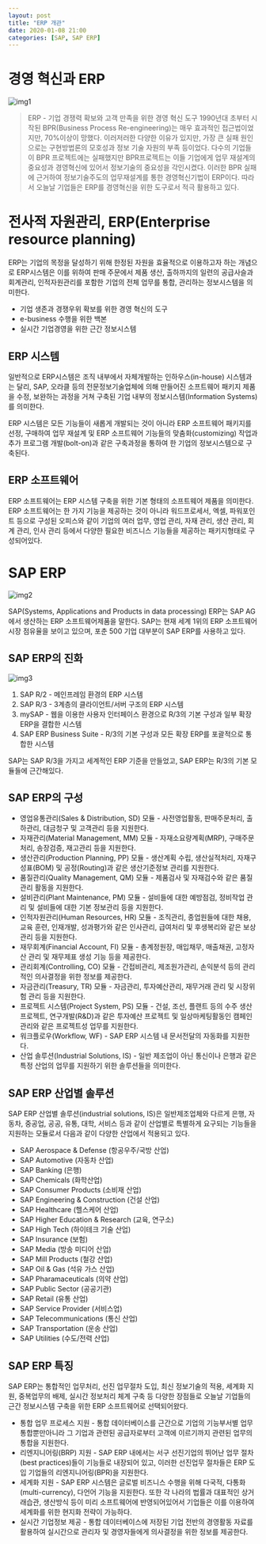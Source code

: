 ```yaml
---
layout: post
title: "ERP 개관"
date: 2020-01-08 21:00
categories: [SAP, SAP ERP]
---
```


# 경영 혁신과 ERP
![img1](https://img1.daumcdn.net/thumb/R1280x0/?scode=mtistory2&fname=https%3A%2F%2Fk.kakaocdn.net%2Fdn%2FobIQi%2FbtqBc41vNR4%2FPK7aG80HVLxUVaDk2aRWS1%2Fimg.png)
> ERP - 기업 경쟁력 확보와 고객 만족을 위한 경영 혁신 도구
1990년대 초부터 시작된 BPR(Business Process Re-engineering)는 매우 효과적인 접근법이었지만, 70%이상이 망했다. 이러저러한 다양한 이유가 있지만, 가장 큰 실패 원인으로는 구현방법론의 모호성과 정보 기술 자원의 부족 등이었다.
다수의 기업들이 BPR 프로젝트에는 실패했지만 BPR프로젝트는 이들 기업에게 업무 재설계의 중요성과 경영혁신에 있어서 정보기술의 중요성을 각인시켰다. 이러한 BPR 실패에 근거하여 정보기술주도의 업무재설계를 통한 경영혁신기법이 ERP이다. 따라서 오늘날 기업들은 ERP를 경영혁신을 위한 도구로서 적극 활용하고 있다.


# 전사적 자원관리, ERP(Enterprise resource planning)
ERP는 기업의 목정을 달성하기 위해 한정된 자원을 효율적으로 이용하고자 하는 개념으로 ERP시스템은 이를 위하여 판매 주문에서 제품 생산, 출하까지의 일련의 공급사슬과 회계관리, 인적자원관리를 포함한 기업의 전체 업무를 통합, 관리하는 정보시스템을 의미한다.

- 기업 생존과 경쟁우위 확보를 위한 경영 혁신의 도구
- e-business 수행을 위한 백본
- 실시간 기업경영을 위한 근간 정보시스템

## ERP 시스템
일반적으로 ERP시스템은 조직 내부에서 자체개발하는 인하우스(in-house) 시스템과는 달리, SAP, 오라클 등의 전문정보기술업체에 의해 만들어진 소프트웨어 패키지 제품을 수정, 보완하는 과정을 거쳐 구축된 기업 내부의 정보시스템(Information Systems)를 의미한다.

ERP 시스템은 모든 기능들이 새롭게 개발되는 것이 아니라 ERP 소프트웨어 패키지를 선정, 구매하여 업무 재설계 및 ERP 소프트웨어 기능들의 맞춤화(customizing) 작업과 추가 프로그램 개발(bolt-on)과 같은 구축과정을 통하여 한 기업의 정보시스템으로 구축된다.

## ERP 소프트웨어
ERP 소프트웨어는 ERP 시스템 구축을 위한 기본 형태의 소프트웨어 제품을 의미한다. ERP 소프트웨어는 한 가지 기능을 제공하는 것이 아니라 워드프로세서, 엑셀, 파워포인트 등으로 구성된 오피스와 같이 기업의 여러 업무, 영업 관리, 자재 관리, 생산 관리, 회계 관리, 인사 관리 등에서 다양한 필요한 비즈니스 기능들을 제공하는 패키지형태로 구성되어있다.


# SAP ERP
![img2](https://img1.daumcdn.net/thumb/R1280x0/?scode=mtistory2&fname=https%3A%2F%2Fk.kakaocdn.net%2Fdn%2Fb5QQXS%2FbtqBgeBrFGE%2FAp7c1TQc67QnNKVWkd3jD0%2Fimg.png)

SAP(Systems, Applications and Products in data processing) ERP는 SAP AG에서 생산하는 ERP 소프트웨어제품을 말한다. SAP는 현재 세계 1위의 ERP 소프트웨어 시장 점유율을 보이고 있으며, 포춘 500 기업 대부분이 SAP ERP를 사용하고 있다.


## SAP ERP의 진화
![img3](https://img1.daumcdn.net/thumb/R1280x0/?scode=mtistory2&fname=https%3A%2F%2Fk.kakaocdn.net%2Fdn%2FcsFXqI%2FbtqBf2utwSk%2FAMP0fjmJk18i7zBwZgKDCk%2Fimg.png)
1. SAP R/2 - 메인프레임 환경의 ERP 시스템
2. SAP R/3 - 3계층의 클라이언트/서버 구조의 ERP 시스템
3. mySAP - 웹을 이용한 사용자 인터페이스 환경으로 R/3의 기본 구성과 일부 확장 ERP을 결합한 시스템
4. SAP ERP Business Suite - R/3의 기본 구성과 모든 확장 ERP를 포괄적으로 통합한 시스템

SAP는 SAP R/3을 가지고 세계적인 ERP 기준을 만들었고, SAP ERP는 R/3의 기본 모듈들에 근간해있다.

## SAP ERP의 구성

- 영업유통관리(Sales & Distribution, SD) 모듈 - 사전영업활동, 판매주문처리, 출하관리, 대금청구 및 고객관리 등을 지원한다.
- 자재관리(Material Management, MM) 모듈 - 자재소요량계획(MRP), 구매주문처리, 송장검증, 재고관리 등을 지원한다.
- 생산관리(Production Planning, PP) 모듈 - 생산계획 수립, 생산실적처리, 자재구성표(BOM) 및 공정(Routing)과 같은 생산기준정보 관리를 지원한다.
- 품질관리(Quality Management, QM) 모듈 - 제품검사 및 자재검수와 같은 품질관리 활동을 지원한다.
- 설비관리(Plant Maintenance, PM) 모듈 - 설비들에 대한 예방점검, 정비작업 관리 및 설비들에 대한 기본 정보관리 등을 지원한다.
- 인적자원관리(Human Resources, HR) 모듈 - 조직관리, 종업원들에 대한 채용, 교육 훈련, 인재개발, 성과평가와 같은 인사관리, 급여처리 및 후생복리와 같은 보상관리 등을 지원한다.
- 재무회계(Financial Account, FI) 모듈 - 총계정원장, 매입채무, 매출채권, 고정자산 관리 및 재무제표 생성 기능 등을 제공한다.
- 관리회계(Controlling, CO) 모듈 - 간접비관리, 제조원가관리, 손익분석 등의 관리적인 의사결정을 위한 정보를 제공한다.
- 자금관리(Treasury, TR) 모듈 - 자금관리, 투자예산관리, 재무거래 관리 및 시장위험 관리 등을 지원한다.
- 프로젝트 시스템(Project System, PS) 모듈 - 건설, 조선, 플랜트 등의 수주 생산 프로젝트, 연구개발(R&D)과 같은 투자예산 프로젝트 및 일상마케팅활동인 캠페인관리와 같은 프로젝트성 업무를 지원한다.
- 워크플로우(Workflow, WF) - SAP ERP 시스템 내 문서전달의 자동화를 지원한다.
- 산업 솔루션(Industrial Solutions, IS) - 일반 제조업이 아닌 통신이나 은행과 같은 특정 산업의 업무를 지원하기 위한 솔루션들을 의미한다.

## SAP ERP 산업별 솔루션
SAP ERP 산업별 솔루션(industrial solutions, IS)은 일반제조업체와 다르게 은행, 자동차, 중공업, 공공, 유통, 대학, 서비스 등과 같이 산업별로 특별하게 요구되는 기능들을 지원하는 모듈로서 다음과 같이 다양한 산업에서 적용되고 있다.

- SAP Aerospace & Defense (항공우주/국방 산업)
- SAP Automotive (자동차 산업)
- SAP Banking (은행)
- SAP Chemicals (화학산업)
- SAP Consumer Products (소비재 산업)
- SAP Engineering & Construction (건설 산업)
- SAP Healthcare (헬스케어 산업)
- SAP Higher Education & Research (교육, 연구소)
- SAP High Tech (하이테크 기술 산업)
- SAP Insurance (보험)
- SAP Media (방송 미디어 산업)
- SAP Mill Products (철강 산업)
- SAP Oil & Gas (석유 가스 산업)
- SAP Pharamaceuticals (의약 산업)
- SAP Public Sector (공공기관)
- SAP Retail (유통 산업)
- SAP Service Provider (서비스업)
- SAP Telecommunications (통신 산업)
- SAP Transportation (운송 산업)
- SAP Utilities (수도/전력 산업)


## SAP ERP 특징

SAP ERP는 통합적인 업무처리, 선진 업무절차 도입, 최신 정보기술의 적용, 세계화 지원, 중복업무의 배제, 실시간 정보처리 체계 구축 등 다양한 장점들로 오늘날 기업들의 근간 정보시스템 구축을 위한 ERP 소프트웨어로 선택되어왔다.

-   통합 업무 프로세스 지원 - 통합 데이터베이스를 근간으로 기업의 기능부서별 업무통합뿐만아니라 그 기업과 관련된 공급자로부터 고객에 이르기까지 관련된 업무의 통합을 지원한다.
-   리엔지니어링(BRP) 지원 - SAP ERP 내에서는 서구 선진기업의 뛰어난 업무 절차(best practices)들이 기능들로 내장되어 있고, 이러한 선진업무 절차들은 ERP 도입 기업들의 리엔지니어링(BPR)을 지원한다.
-   세계화 지원 - SAP ERP 시스템은 글로벌 비즈니스 수행을 위해 다국적, 다통화(multi-currency), 다언어 기능을 지원한다. 또한 각 나라의 법률과 대표적인 상거래습관, 생산방식 등이 미리 소프트웨어에 반영되어있어서 기업들은 이를 이용하여 세계화를 위한 현지화 전략이 가능하다.
-   실시간 기업정보 제공 - 통합 데이터베이스에 저장된 기업 전반의 경영활동 자료를 활용하여 실시간으로 관리자 및 경영자들에게 의사결정을 위한 정보를 제공한다.